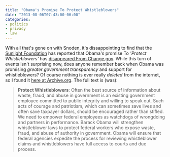 ```yaml
---
title: "Obama's Promise To Protect Whistleblowers"
date: "2013-08-06T07:43:00-06:00"
categories: 
- politics
- privacy
- law
---
```

With all that's gone on with Snoden, it's dissappointing to find that the <a href="http://sunlightfoundation.com/">Sunlight Foundation</a> has reported that Obama's promise To <i>'Protect Whistleblowers'</i> has <a href="https://www.techdirt.com/articles/20130726/01200123954/obama-promise-to-protect-whistleblowers-just-disappeared-changegov.shtml">disappeared From Change.gov</a>. While this turn of events isn't surprising now, does anyone remember back when Obama was promising *greater government transparency* and support for whistleblowers? Of course nothing is ever really *deleted* from the internet, so I found it <a href="http://web.archive.org/web/20130607161858/http://change.gov/agenda/ethics_agenda/">here at Archive.org</a>. The full text is (was):

> <b>Protect Whistleblowers</b>: Often the best source of information about waste, fraud, and abuse in government is an existing government employee committed to public integrity and willing to speak out. Such acts of courage and patriotism, which can sometimes save lives and often save taxpayer dollars, should be encouraged rather than stifled. We need to empower federal employees as watchdogs of wrongdoing and partners in performance. Barack Obama will strengthen whistleblower laws to protect federal workers who expose waste, fraud, and abuse of authority in government. Obama will ensure that federal agencies expedite the process for reviewing whistleblower claims and whistleblowers have full access to courts and due process.

